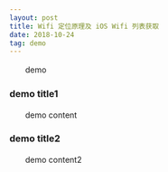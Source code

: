 ```yaml
---
layout: post
title: Wifi 定位原理及 iOS Wifi 列表获取
date: 2018-10-24 
tag: demo
---
```


　　demo

### demo title1

　　demo content


### demo title2

　　demo content2



